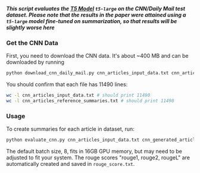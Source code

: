 ***This script evaluates the [T5 Model](https://arxiv.org/pdf/1910.10683.pdf) ``t5-large`` on the CNN/Daily Mail test dataset. Please note that the results in the paper were attained using a ``t5-large`` model fine-tuned on summarization, so that results will be slightly worse here***

### Get the CNN Data
First, you need to download the CNN data. It's about ~400 MB and can be downloaded by 
running 

```bash
python download_cnn_daily_mail.py cnn_articles_input_data.txt cnn_articles_reference_summaries.txt
```

You should confirm that each file has 11490 lines:

```bash
wc -l cnn_articles_input_data.txt # should print 11490
wc -l cnn_articles_reference_summaries.txt # should print 11490
```

### Usage

To create summaries for each article in dataset, run:
```bash
python evaluate_cnn.py cnn_articles_input_data.txt cnn_generated_articles_summaries.txt cnn_articles_reference_summaries.txt rouge_score.txt
```
The default batch size, 8, fits in 16GB GPU memory, but may need to be adjusted to fit your system.
The rouge scores "rouge1, rouge2, rougeL" are automatically created and saved in ``rouge_score.txt``.
